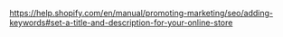 
https://help.shopify.com/en/manual/promoting-marketing/seo/adding-keywords#set-a-title-and-description-for-your-online-store
